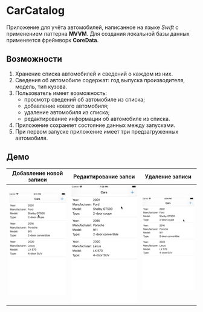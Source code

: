 # CarCatalog
Приложение для учёта автомобилей, написанное на языке *Swift* с применением паттерна **MVVM**.
Для создания локальной базы данных применяется фреймворк **CoreData**.

## Возможности
1. Хранение списка автомобилей и сведений о каждом из них.
2. Сведения об автомобиле содержат: год выпуска производителя, модель,
тип кузова.
3. Пользователь имеет возможность:
     * просмотр сведений об автомобиле из списка;
     * добавление нового автомобиля;
     * удаление автомобиля из списка;
     * редактирование информации об автомобиле из списка.
4. Приложение сохраняет состояние данных между запусками.
5. При первом запуске приложение имеет три предзагруженных автомобиля.

## Демо

| Добавление новой записи    | Редактирование запси        | Удаление записи               |
| :-------------------------:| :--------------------------:|:-----------------------------:|
| ![](DemoGifs/demo-add.gif) | ![](DemoGifs/demo-edit.gif) | ![](DemoGifs/demo-delete.gif) |
